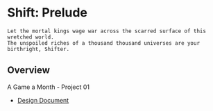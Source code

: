 # Shift: Prelude

    Let the mortal kings wage war across the scarred surface of this wretched world. 
    The unspoiled riches of a thousand thousand universes are your birthright, Shifter.

## Overview

A Game a Month - Project 01

* [Design Document](docs/design.md)
